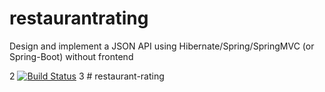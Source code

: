 # restaurantrating
Design and implement a JSON API using Hibernate/Spring/SpringMVC (or Spring-Boot) without frontend


2	[![Build Status](https://travis-ci.org/biomaks/registration-service.svg?branch=master)](https://travis-ci.org/biomaks/registration-service)
3	# restaurant-rating
